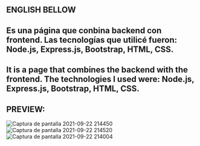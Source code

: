 ENGLISH BELLOW
-----------------------------------------------------------------------------------------
Es una página que conbina backend con frontend. Las tecnologías que utilicé fueron:
Node.js, Express.js, Bootstrap, HTML, CSS.
-----------------------------------------------------------------------------------------
It is a page that combines the backend with the frontend. The technologies I used were:
Node.js, Express.js, Bootstrap, HTML, CSS.
-----------------------------------------------------------------------------------------
PREVIEW:
-----------------------------------------------------------------------------------------
![Captura de pantalla 2021-09-22 214450](https://user-images.githubusercontent.com/58890694/134440087-88bc8742-3996-4775-a46a-7de8248b2322.png)
![Captura de pantalla 2021-09-22 214520](https://user-images.githubusercontent.com/58890694/134440095-83953d96-89c8-4b40-b227-3301b0f6521e.png)
![Captura de pantalla 2021-09-22 214004](https://user-images.githubusercontent.com/58890694/134440082-c763b4e7-1631-4ae1-8356-dc16d537a862.png)

